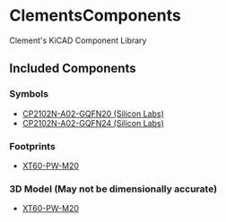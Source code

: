 # ClementsComponents
Clement's KiCAD Component Library

## Included Components
### Symbols
* [CP2102N-A02-GQFN20 (Silicon Labs)](https://www.silabs.com/documents/public/data-sheets/cp2102n-datasheet.pdf)
* [CP2102N-A02-GQFN24 (Silicon Labs)](https://www.silabs.com/documents/public/data-sheets/cp2102n-datasheet.pdf)

### Footprints
* [XT60-PW-M20](https://www.tme.eu/Document/9b8d0c5eb7094295f3d3112c214d3ade/XT60PW%20SPEC.pdf)

### 3D Model (May not be dimensionally accurate)
* [XT60-PW-M20](https://www.tme.eu/Document/9b8d0c5eb7094295f3d3112c214d3ade/XT60PW%20SPEC.pdf)